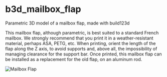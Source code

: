 # b3d_mailbox_flap
Parametric 3D model of a mailbox flap, made with build123d

This mailbox flap, although parametric, is best suited to a standard French mailbox.
We strongly recommend that you print it in a weather-resistant material, perhaps ASA, PETG, etc.
When printing, orient the length of the flap along the Z axis, to avoid supports and, above all, the impossibility of managing clearance for the support bar.
Once printed, this mailbox flap can be installed as a replacement for the old flap, on an aluminum rod.

![Mailbox Flap](mailbox_flap.png.png)